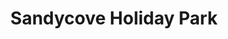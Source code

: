 ---
title: "Sandycove Holiday Park"
address: "191, Whitechurch Rd, Ballywalter, Newtownards, Co. Down BT22 2JZ"
tel: "028 4275 8200"
county: "Down"
category: "Caravan And Camping"
type: "Content"
lat: "54.565316"
lng: "-5.481069"
---
